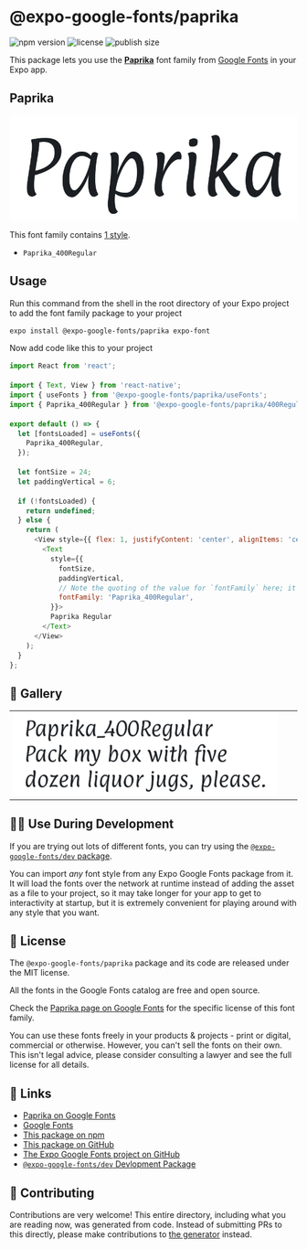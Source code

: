 # @expo-google-fonts/paprika

![npm version](https://flat.badgen.net/npm/v/@expo-google-fonts/paprika)
![license](https://flat.badgen.net/github/license/expo/google-fonts)
![publish size](https://flat.badgen.net/packagephobia/install/@expo-google-fonts/paprika)

This package lets you use the [**Paprika**](https://fonts.google.com/specimen/Paprika) font family from [Google Fonts](https://fonts.google.com/) in your Expo app.

## Paprika

![Paprika](./font-family.png)

This font family contains [1 style](#-gallery).

- `Paprika_400Regular`

## Usage

Run this command from the shell in the root directory of your Expo project to add the font family package to your project
```sh
expo install @expo-google-fonts/paprika expo-font
```

Now add code like this to your project
```js
import React from 'react';

import { Text, View } from 'react-native';
import { useFonts } from '@expo-google-fonts/paprika/useFonts';
import { Paprika_400Regular } from '@expo-google-fonts/paprika/400Regular';

export default () => {
  let [fontsLoaded] = useFonts({
    Paprika_400Regular,
  });

  let fontSize = 24;
  let paddingVertical = 6;

  if (!fontsLoaded) {
    return undefined;
  } else {
    return (
      <View style={{ flex: 1, justifyContent: 'center', alignItems: 'center' }}>
        <Text
          style={{
            fontSize,
            paddingVertical,
            // Note the quoting of the value for `fontFamily` here; it expects a string!
            fontFamily: 'Paprika_400Regular',
          }}>
          Paprika Regular
        </Text>
      </View>
    );
  }
};

```

## 🔡 Gallery


||||
|-|-|-|
|![Paprika_400Regular](./Paprika_400Regular.ttf.png)||||


## 👩‍💻 Use During Development

If you are trying out lots of different fonts, you can try using the [`@expo-google-fonts/dev` package](https://github.com/expo/google-fonts/tree/master/font-packages/dev#readme).

You can import *any* font style from any Expo Google Fonts package from it. It will load the fonts
over the network at runtime instead of adding the asset as a file to your project, so it may take longer
for your app to get to interactivity at startup, but it is extremely convenient
for playing around with any style that you want.

## 📖 License

The `@expo-google-fonts/paprika` package and its code are released under the MIT license.

All the fonts in the Google Fonts catalog are free and open source.

Check the [Paprika page on Google Fonts](https://fonts.google.com/specimen/Paprika) for the specific license of this font family.

You can use these fonts freely in your products & projects - print or digital, commercial or otherwise. However, you can't sell the fonts on their own. This isn't legal advice, please consider consulting a lawyer and see the full license for all details.

## 🔗 Links

- [Paprika on Google Fonts](https://fonts.google.com/specimen/Paprika)
- [Google Fonts](https://fonts.google.com/)
- [This package on npm](https://www.npmjs.com/package/@expo-google-fonts/paprika)
- [This package on GitHub](https://github.com/expo/google-fonts/tree/master/font-packages/paprika)
- [The Expo Google Fonts project on GitHub](https://github.com/expo/google-fonts)
- [`@expo-google-fonts/dev` Devlopment Package](https://github.com/expo/google-fonts/tree/master/font-packages/dev)

## 🤝 Contributing

Contributions are very welcome! This entire directory, including what you are reading now, was generated from code. Instead of submitting PRs to this directly, please make contributions to [the generator](https://github.com/expo/google-fonts/tree/master/packages/generator) instead.
